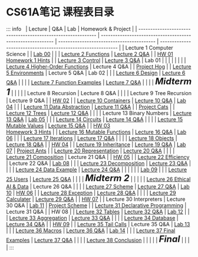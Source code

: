 # CS61A笔记 课程表目录

::: info &nbsp;
| Lecture                                                      | Q&A                                                        | Lab                                       | Homework & Project                                           |
| ------------------------------------------------------------ | ---------------------------------------------------------- | ----------------------------------------- | ------------------------------------------------------------ |
| Lecture 1 Computer Science                                   |                                                            | [Lab 00](part1/lab00-lec3qa.html#lab-00)  |                                                              |
| [Lecture 2 Functions](part1/lab00-lec3qa.html#lecture-2-functions) | [Lecture 2 Q&A](part1/lab00-lec3qa.html#lecture-2-qa)      |                                           | [HW 01](part1/lab00-lec3qa.html#hw-01)<br/>[Homework 1 Hints](part1/lab00-lec3qa.html#homework-1-hints) |
| [Lecture 3 Control](part1/lab00-lec3qa.html#lecture-3-control) | [Lecture 3 Q&A](part1/lab00-lec3qa.html#lecture-3-qa)      | Lab 01                                    |                                                              |
|                                                              |                                                            |                                           |                                                              |
| [Lecture 4 Higher-Order Functions](part1/lec4-lec7qa.html#lecture-4-higher-order-functions) | Lecture 4 Q&A                                              |                                           | [Project Hog](part1/lec4-lec7qa.html#project-hog)            |
| [Lecture 5 Environments](part1/lec4-lec7qa.html#lecture-5-environments) | Lecture 5 Q&A                                              | Lab 02                                    |                                                              |
| [Lecture 6 Design](part1/lec4-lec7qa.html#lecture-6-design)  | [Lecture 6 Q&A](part1/lec4-lec7qa.html#lecture-6-qa)       |                                           |                                                              |
| [Lecture 7 Function Examples](part1/lec4-lec7qa.html#lecture-7-function-examples) | [Lecture 7 Q&A](part1/lec4-lec7qa.html#lecture-7-qa)       |                                           |                                                              |
| <font size="5">***Midterm 1***</font>                        |                                                            |                                           |                                                              |
| Lecture 8 Recursion                                          | Lecture 8 Q&A                                              |                                           |                                                              |
| Lecture 9 Tree Recursion                                     | Lecture 9 Q&A                                              |                                           | [HW 02](part2/hw02-lec11qa.html#hw-02)                       |
| [Lecture 10 Containers](part2/hw02-lec11qa.html#lecture-10-containers) | [Lecture 10 Q&A](part2/hw02-lec11qa.html#lecture-10-qa)    | [Lab 04](part2/hw02-lec11qa.html#lab-04)  |                                                              |
| [Lecture 11 Data Abstraction](part2/hw02-lec11qa.html#lecture-11-data-abstraction) | [Lecture 11 Q&A](part2/hw02-lec11qa.html#lecture-11-qa)    |                                           | [Project Cats](part2/cats-lab05.html#project-cats)           |
| [Lecture 12 Trees](part2/cats-lab05.html#lecture-12-trees)   | [Lecture 12 Q&A](part2/cats-lab05.html#lecture-12-qa)      |                                           |                                                              |
| Lecture 13 Binary Numbers                                    | [Lecture 13 Q&A](part2/lec13qa-lec15qa.html#lecture-13-qa) | [Lab 05](part2/cats-lab05.html#lab-05)    |                                                              |
| [Lecture 14 Circuits](part2/lec13qa-lec15qa.html#lecture-14-circuits) | [Lecture 14 Q&A](part2/lec13qa-lec15qa.html#lecture-14-qa) |                                           |                                                              |
| [Lecture 15 Mutable Values](part2/lec13qa-lec15qa.html#lecture-15-mutable-values) | [Lecture 15 Q&A](part2/lec13qa-lec15qa.html#lecture-15-qa) |                                           | [HW 03](part2/hw03-lab06.html#hw-03)<br/>[Homework 3 Hints](part2/hw03-lab06.html#homework-3-hints) |
| [Lecture 16 Mutable Functions](part2/hw03-lab06.html#lecture-16-mutable-functions) | [Lecture 16 Q&A](part2/hw03-lab06.html#lecture-16-qa)      | [Lab 06](part2/hw03-lab06.html#lab-06)    |                                                              |
| [Lecture 17 Iterations](part2/lec17-lec17qa.html#lecture-17-iterations) | [Lecture 17 Q&A](part2/lec17-lec17qa.html#lecture-17-qa)   |                                           |                                                              |
| [Lecture 18 Objects](part2/lec18-hw04.html#lecture-18-objects) | [Lecture 18 Q&A](part2/lec18-hw04.html#lecture-18-qa)      |                                           | [HW 04](part2/lec18-hw04.html#hw-04)                         |
| [Lecture 19 Inheritance](part2/lec19-lec19qa.html#lecture-19-inheritance) | [Lecture 19 Q&A](part2/lec19-lec19qa.html#lecture-19-qa)   | [Lab 07](part2/lab07-ants.html#lab-07)    | [Project Ants](part2/lab07-ants.html#project-ants)           |
| [Lecture 20 Representation](part2/lec20-hw05.html#lecture-20-representation) | [Lecture 20 Q&A](part2/lec20-hw05.html#lecture-20-qa)      |                                           |                                                              |
| [Lecture 21 Composition](part2/lec20-hw05.html#lecture-21-composition) | Lecture 21 Q&A                                             |                                           | [HW 05](part2/lec20-hw05.html#hw-05)                         |
| [Lecture 22 Efficiency](part2/lec22-lec23qa.html#lecture-22-efficiency) | Lecture 22 Q&A                                             | [Lab 08](part2/lec22-lec23qa.html#lab-08) |                                                              |
| [Lecture 23 Decomposition](part2/lec22-lec23qa.html#lecture-23-decomposition) | [Lecture 23 Q&A](part2/lec22-lec23qa.html#lecture-23-qa)   |                                           |                                                              |
| [Lecture 24 Data Example](part2/lec24-lab09.html#lecture-24-data-example) | [Lecture 24 Q&A](part2/lec24-lab09.html#lecture-24-qa)     |                                           |                                                              |
|                                                              |                                                            | [Lab 09](part2/lec24-lab09.html#lab-09)   |                                                              |
| [Lecture 25 Users](part2/lec25-lec25qa.html#lecture-25-users) | [Lecture 25 Q&A](part2/lec25-lec25qa.html#lecture-25-qa)   |                                           |                                                              |
| <font size="5">***Midterm 2***</font>                        |                                                            |                                           |                                                              |
| [Lecture 26 Ethical AI & Data](part3/lec26-hw06.html#lecture-26-ethical-ai-data) | Lecture 26 Q&A                                             |                                           |                                                              |
| [Lecture 27 Scheme](part3/lec26-hw06.html#lecture-27-scheme) | [Lecture 27  Q&A](part3/lec26-hw06.html#lecture-27--qa)    | [Lab 10](part3/lec26-hw06.html#lab-10)    | [HW 06](part3/lec26-hw06.html#hw-06)                         |
| [Lecture 28 Exception](part3/lec28-lab11.html#lecture-28-exception) | [Lecture 28 Q&A](part3/lec28-lab11.html#lecture-28-qa)     |                                           |                                                              |
| [Lecture 29 Calculater](part3/lec28-lab11.html#lecture-29-calculater) | [Lecture 29 Q&A](part3/lec28-lab11.html#lecture-29-qa)     |                                           | [HW 07](part3/lec28-lab11.html#hw-07)                        |
| Lecture 30 Interpreters                                      | Lecture 30 Q&A                                             | [Lab 11](part3/lec28-lab11.html#lab-11)   | [Project Scheme](part3/scheme.html#project-scheme)           |
| [Lecture 31 Declarative Programming](part3/lec31-lab12.html#lecture-31-declarative-programming) | Lecture 31 Q&A                                             |                                           | HW 08                                                        |
| [Lecture 32 Tables](part3/lec31-lab12.html#lecture-32-tables) | [Lecture 32 Q&A](part3/lec31-lab12.html#lecture-32-qa)     | [Lab 12](part3/lec31-lab12.html#lab-12)   |                                                              |
| [Lecture 33 Aggregation](part3/lec33-hw09.html#lecture-33-aggregation) | [Lecture 33 Q&A](part3/lec33-hw09.html#lecture-33-qa)      |                                           |                                                              |
| [Lecture 34 Database](part3/lec33-hw09.html#lecture-34-database) | [Lecture 34 Q&A](part3/lec33-hw09.html#lecture-34-qa)      |                                           | [HW 09](part3/lec33-hw09.html#hw-09)                         |
| [Lecture 35 Tail Calls](part3/lec35-lab14.html#lecture-35-tail-calls) | Lecture 35 Q&A                                             | [Lab 13](part3/lec35-lab14.html#lab-13)   |                                                              |
| [Lecture 36 Macros](part3/lec35-lab14.html#lecture-36-macros) | [Lecture 36 Q&A](part3/lec35-lab14.html#lecture-36-qa)     | [Lab 14](part3/lec35-lab14.html#lab-14)   |                                                              |
| [Lecture 37 Final Examples](part3/lec37-lec38.html#lecture-37-final-examples) | [Lecture 37 Q&A](part3/lec37-lec38.html#lecture-37-qa)     |                                           |                                                              |
| [Lecture 38 Conclusion](part3/lec37-lec38.html#lecture-38-conclusion) |                                                            |                                           |                                                              |
| <font size="5">***Final***</font>                            |                                                            |                                           |                                                              |
:::
